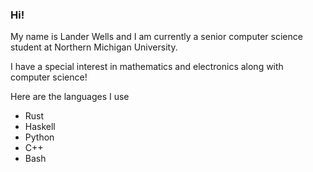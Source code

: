 ### Hi!

My name is Lander Wells and I am currently a senior computer science student at Northern Michigan University.

I have a special interest in mathematics and electronics along with computer science!

Here are the languages I use
- Rust
- Haskell
- Python
- C++
- Bash

<!--
**landerwells/landerwells** is a ✨ _special_ ✨ repository because its `README.md` (this file) appears on your GitHub profile.

Here are some ideas to get you started:

- 🔭 I’m currently working on ...
- 🌱 I’m currently learning ...
- 👯 I’m looking to collaborate on ...
- 🤔 I’m looking for help with ...
- 💬 Ask me about ...
- 📫 How to reach me: ...
- 😄 Pronouns: ...
- ⚡ Fun fact: ...
-->
